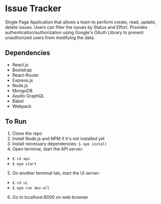 # Issue Tracker

Single Page Application that allows a team to perform create, read, update, delete issues. Users can filter the issues by Status and Effort. Provides authentication/authorization using Google's OAuth Library to prevent unauthorized users from modifying the data.

## Dependencies

- React.js
- Bootstrap
- React-Router
- Express.js
- Node.js
- MongoDB
- Apollo GraphQL
- Babel
- Webpack

## To Run

1. Clone the repo
2. Install Node.js and NPM if it's not installed yet
3. Install necessary dependencies: `$ npm install`
4. Open terminal, start the API server:

- `$ cd api`
- `$ npm start`

5. On another terminal tab, start the UI server:

- `$ cd ui`
- `$ npm run dev-all`

6. Go to localhost:8000 on web browser
